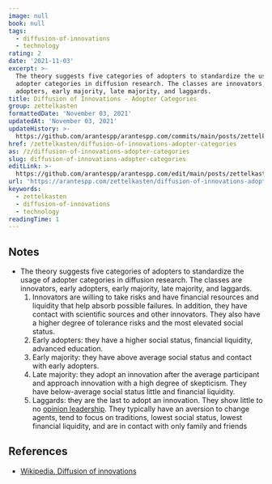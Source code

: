 ```yaml
---
image: null
book: null
tags:
  - diffusion-of-innovations
  - technology
rating: 2
date: '2021-11-03'
excerpt: >-
  The theory suggests five categories of adopters to standardize the usage of
  adopter categories in diffusion research. The classes are innovators, early
  adopters, early majority, late majority, and laggards.
title: Diffusion of Innovations - Adopter Categories
group: zettelkasten
formattedDate: 'November 03, 2021'
updatedAt: 'November 03, 2021'
updateHistory: >-
  https://github.com/arantespp/arantespp.com/commits/main/posts/zettelkasten/diffusion-of-innovations-adopter-categories.md
href: /zettelkasten/diffusion-of-innovations-adopter-categories
as: /z/diffusion-of-innovations-adopter-categories
slug: diffusion-of-innovations-adopter-categories
editLink: >-
  https://github.com/arantespp/arantespp.com/edit/main/posts/zettelkasten/diffusion-of-innovations-adopter-categories.md
url: 'https://arantespp.com/zettelkasten/diffusion-of-innovations-adopter-categories'
keywords:
  - zettelkasten
  - diffusion-of-innovations
  - technology
readingTime: 1
---
```


## Notes

- The theory suggests five categories of adopters to standardize the usage of adopter categories in diffusion research. The classes are innovators, early adopters, early majority, late majority, and laggards.
  1. Innovators are willing to take risks and have financial resources and liquidity that help absorb possible failures. In addition, they have contact with scientific sources and other innovators. They also have a higher degree of tolerance risks and the most elevated social status.
  2. Early adopters: they have a higher social status, financial liquidity, advanced education.
  3. Early majority: they have above average social status and contact with early adopters.
  4. Late majority: they adopt an innovation after the average participant and approach innovation with a high degree of skepticism. They have below-average social status little and financial liquidity.
  5. Laggards: they are the last to adopt an innovation. They show little to no [opinion leadership](/z/opinion-leadership). They typically have an aversion to change agents, tend to focus on traditions, lowest social status, lowest financial liquidity, and are in contact with only family and friends

## References

- [Wikipedia. Diffusion of innovations](https://en.wikipedia.org/wiki/Diffusion_of_innovations)
